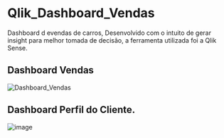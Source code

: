 # Qlik_Dashboard_Vendas
Dashboard d evendas de carros, Desenvolvido com o intuito de gerar insight para melhor tomada de decisão, a ferramenta utilizada foi a  Qlik Sense.



## Dashboard Vendas
![Dashboard_Vendas](https://user-images.githubusercontent.com/19213544/73841093-31b6ad00-47f0-11ea-8cfe-d107e271aa7e.PNG)

## Dashboard Perfil do Cliente.
![image](https://user-images.githubusercontent.com/19213544/73841281-a853aa80-47f0-11ea-9d8f-f8a77e5dfbf9.png)
